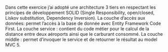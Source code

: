 Dans cette exercice j’ai adopté une architecture 3 tiers en respectant les principes de développement SOLID (Single Responsibility, open/closed, Liskov substitution, Dependency Inversion).
La couche d’accès aux données: permet l’accès à la base de donnée avec Entity Framework Code First.
La couche service : contient du code métier pour le calcul de la distance entre deux aéroports ainsi que le carburant consommé. 
La couche middle : permet d’invoquer le service et de retourner le résultat au model MVC 5.
